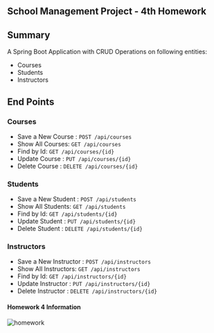 ## School Management Project - 4th Homework 
## Summary

A Spring Boot Application with CRUD Operations on following entities:
* Courses
* Students
* Instructors

## End Points

### Courses
* Save a New Course : `POST /api/courses`
* Show All Courses: `GET /api/courses`
* Find by Id: `GET /api/courses/{id}`
* Update Course : `PUT /api/courses/{id}`
* Delete Course : `DELETE /api/courses/{id}`

### Students
* Save a New Student : `POST /api/students`
* Show All Students: `GET /api/students`
* Find by Id: `GET /api/students/{id}`
* Update Student : `PUT /api/students/{id}`
* Delete Student : `DELETE /api/students/{id}`

### Instructors
* Save a New Instructor : `POST /api/instructors`
* Show All Instructors: `GET /api/instructors`
* Find by Id: `GET /api/instructors/{id}`
* Update Instructor : `PUT /api/instructors/{id}`
* Delete Instructor : `DELETE /api/instructors/{id}`


#### Homework 4 Information
![homework](https://user-images.githubusercontent.com/45206582/131386439-6727321a-5a50-4c20-9413-ea4013013434.PNG)
